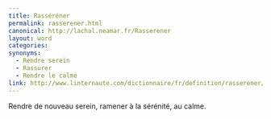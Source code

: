 ```yaml
---
title: Rasséréner
permalink: rasserener.html
canonical: http://lachal.neamar.fr/Rasserener
layout: word
categories:
synonyms:
  - Rendre serein
  - Rassurer
  - Rendre le calme
link: http://www.linternaute.com/dictionnaire/fr/definition/rasserener/
---
```


Rendre de nouveau serein, ramener à la sérénité, au calme.

